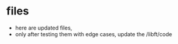 # files
- here are updated files, 
- only after testing them with edge cases, 
update the /libft/code